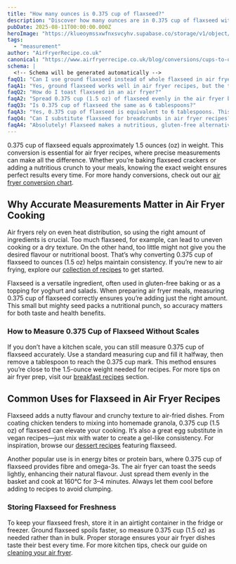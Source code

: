```yaml
---
title: "How many ounces is 0.375 cup of flaxseed?"
description: "Discover how many ounces are in 0.375 cup of flaxseed with our easy UK conversion guide—perfect for air fryer recipes!"
pubDate: 2025-08-11T00:00:00.000Z
heroImage: "https://klueoymssxwfnxsvcyhv.supabase.co/storage/v1/object/public/Shmucket/how-many-ounces-is-0-375-cup-of-flaxseed.webp"
tags:
  - "measurement"
author: "AirFryerRecipe.co.uk"
canonical: "https://www.airfryerrecipe.co.uk/blog/conversions/cups-to-ounces/how-many-ounces-is-0-375-cup-of-flaxseed"
schema: |
  <!-- Schema will be generated automatically -->
faqQ1: "Can I use ground flaxseed instead of whole flaxseed in air fryer recipes?"
faqA1: "Yes, ground flaxseed works well in air fryer recipes, but the texture will be finer. Use the same weight—0.375 cup equals 1.5 ounces—whether using whole or ground. Keep in mind that ground flaxseed absorbs more liquid, so adjust other ingredients if needed."
faqQ2: "How do I toast flaxseed in an air fryer?"
faqA2: "Spread 0.375 cup (1.5 oz) of flaxseed evenly in the air fryer basket. Cook at 160°C for 3–4 minutes, shaking halfway. Toasting enhances the nutty flavour, but watch closely to prevent burning. Let it cool before using in recipes."
faqQ3: "Is 0.375 cup of flaxseed the same as 6 tablespoons?"
faqA3: "Yes, 0.375 cup of flaxseed is equivalent to 6 tablespoons. This measurement converts to roughly 1.5 ounces by weight, which is handy for recipes requiring precision. Always level off tablespoons for accuracy."
faqQ4: "Can I substitute flaxseed for breadcrumbs in air fryer recipes?"
faqA4: "Absolutely! Flaxseed makes a nutritious, gluten-free alternative to breadcrumbs. Use 0.375 cup (1.5 oz) to coat chicken, fish, or veggies. For extra crispiness, mix with a bit of grated Parmesan or almond flour before air frying."
---
```

<p>0.375 cup of flaxseed equals approximately 1.5 ounces (oz) in weight. This conversion is essential for air fryer recipes, where precise measurements can make all the difference. Whether you’re baking flaxseed crackers or adding a nutritious crunch to your meals, knowing the exact weight ensures perfect results every time. For more handy conversions, check out our <a href=https://www.airfryerrecipe.co.uk/air-fryer-conversion-chart>air fryer conversion chart</a>.</p>  

<h2>Why Accurate Measurements Matter in Air Fryer Cooking</h2>  
<p>Air fryers rely on even heat distribution, so using the right amount of ingredients is crucial. Too much flaxseed, for example, can lead to uneven cooking or a dry texture. On the other hand, too little might not give you the desired flavour or nutritional boost. That’s why converting 0.375 cup of flaxseed to ounces (1.5 oz) helps maintain consistency. If you’re new to air frying, explore our <a href=https://www.airfryerrecipe.co.uk/recipes>collection of recipes</a> to get started.</p>  

<p>Flaxseed is a versatile ingredient, often used in gluten-free baking or as a topping for yoghurt and salads. When preparing air fryer meals, measuring 0.375 cup of flaxseed correctly ensures you’re adding just the right amount. This small but mighty seed packs a nutritional punch, so accuracy matters for both taste and health benefits.</p>  

<h3>How to Measure 0.375 Cup of Flaxseed Without Scales</h3>  
<p>If you don’t have a kitchen scale, you can still measure 0.375 cup of flaxseed accurately. Use a standard measuring cup and fill it halfway, then remove a tablespoon to reach the 0.375 cup mark. This method ensures you’re close to the 1.5-ounce weight needed for recipes. For more tips on air fryer prep, visit our <a href=https://www.airfryerrecipe.co.uk/recipe-category/breakfast>breakfast recipes</a> section.</p>  

<h2>Common Uses for Flaxseed in Air Fryer Recipes</h2>  
<p>Flaxseed adds a nutty flavour and crunchy texture to air-fried dishes. From coating chicken tenders to mixing into homemade granola, 0.375 cup (1.5 oz) of flaxseed can elevate your cooking. It’s also a great egg substitute in vegan recipes—just mix with water to create a gel-like consistency. For inspiration, browse our <a href=https://www.airfryerrecipe.co.uk/recipe-category/dessert>dessert recipes</a> featuring flaxseed.</p>  

<p>Another popular use is in energy bites or protein bars, where 0.375 cup of flaxseed provides fibre and omega-3s. The air fryer can toast the seeds lightly, enhancing their natural flavour. Just spread them evenly in the basket and cook at 160°C for 3–4 minutes. Always let them cool before adding to recipes to avoid clumping.</p>  

<h3>Storing Flaxseed for Freshness</h3>  
<p>To keep your flaxseed fresh, store it in an airtight container in the fridge or freezer. Ground flaxseed spoils faster, so measure 0.375 cup (1.5 oz) as needed rather than in bulk. Proper storage ensures your air fryer dishes taste their best every time. For more kitchen tips, check our guide on <a href=https://www.airfryerrecipe.co.uk/air-fryer-cleaner>cleaning your air fryer</a>.</p>
